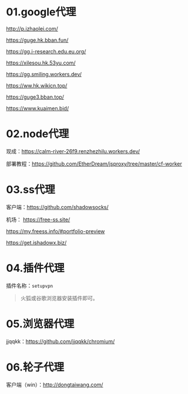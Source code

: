 # 01.google代理

http://p.izhaolei.com/

https://guge.hk.bban.fun/

https://gg.i-research.edu.eu.org/

https://xilesou.hk.53yu.com/

https://gg.smiling.workers.dev/

https://ww.hk.wikicn.top/

https://guge3.bban.top/

https://www.kuaimen.bid/

# 02.node代理
现成：https://calm-river-26f9.renzhezhilu.workers.dev/

部署教程：https://github.com/EtherDream/jsproxy/tree/master/cf-worker

# 03.ss代理
客户端：https://github.com/shadowsocks/

机场：
https://free-ss.site/

https://my.freess.info/#portfolio-preview

https://get.ishadowx.biz/

# 04.插件代理
插件名称：`setupvpn`
>火狐或谷歌浏览器安装插件即可。

# 05.浏览器代理
jjqqkk：https://github.com/jjqqkk/chromium/

# 06.轮子代理
客户端（win）：http://dongtaiwang.com/